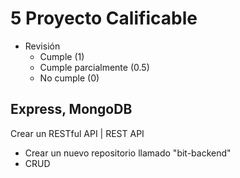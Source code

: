 # 5 Proyecto Calificable

* Revisión
  - Cumple (1)
  - Cumple parcialmente (0.5)
  - No cumple (0)

## Express, MongoDB

Crear un RESTful API | REST API

- Crear un nuevo repositorio llamado "bit-backend"
- CRUD

